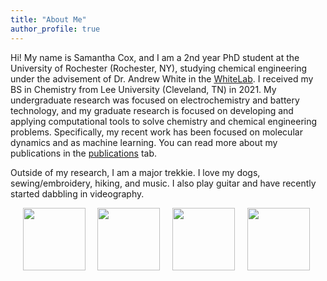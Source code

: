 ```yaml
---
title: "About Me"
author_profile: true
---
```

Hi! My name is Samantha Cox, and I am a 2nd year PhD student at the University of Rochester (Rochester, NY), studying chemical engineering under the advisement of Dr. Andrew White in the [WhiteLab](http://thewhitelab.org/). I received my BS in Chemistry from Lee University (Cleveland, TN) in 2021. My undergraduate research was focused on electrochemistry and battery technology, and my graduate research is focused on developing and applying computational tools to solve chemistry and chemical engineering problems. Specifically, my recent work has been focused on molecular dynamics and as machine learning. You can read more about my publications in the [publications](https://samcox822.github.io/publications/) tab.

Outside of my research, I am a major trekkie. I love my dogs, sewing/embroidery, hiking, and music. I also play guitar and have recently started dabbling in videography. 

&nbsp;&nbsp;&nbsp;&nbsp;
<img class="img" src="../assets/images/sym.png" width="100px">&nbsp;&nbsp;&nbsp;&nbsp;
<img class="img" src="../assets/images/ml.png" width="100px">&nbsp;&nbsp;&nbsp;&nbsp;
<img class="img" src="../assets/images/compchem.png" width="100px">&nbsp;&nbsp;&nbsp;&nbsp;
<img class="img" src="../assets/images/trek.png" width="100px">&nbsp;&nbsp;&nbsp;&nbsp;
